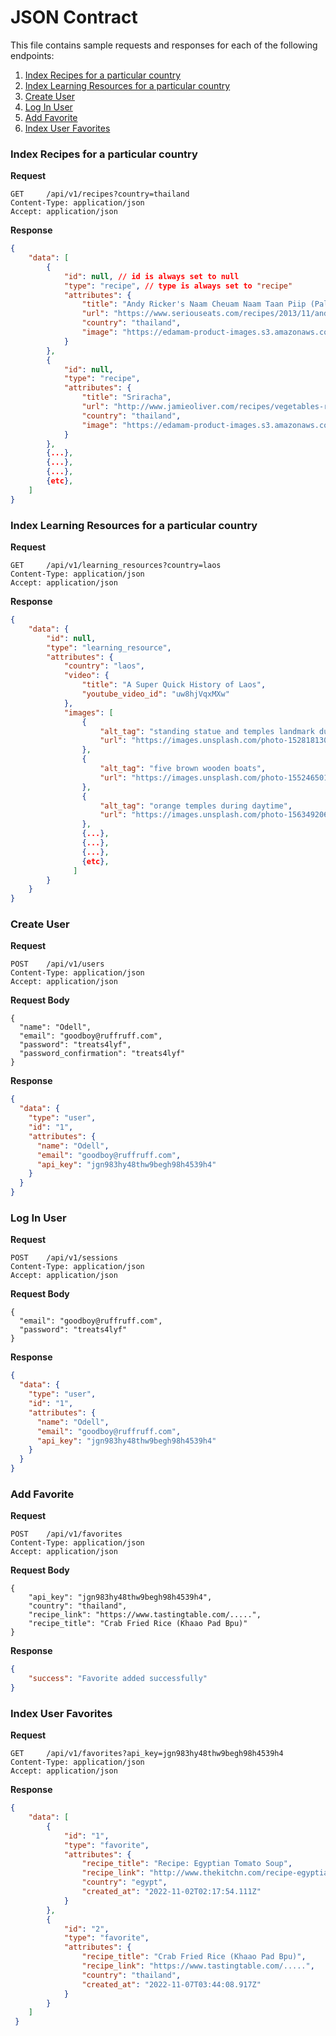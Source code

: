 # JSON Contract

This file contains sample requests and responses for each of the following endpoints:
1. [Index Recipes for a particular country](#Index-Recipes-for-a-particular-country)
1. [Index Learning Resources for a particular country](#Index-Learning-Resources-for-a-particular-country)
1. [Create User](#Create-User)
1. [Log In User](#Log-In-User)
1. [Add Favorite](#Add-Favorite)
1. [Index User Favorites](#Index-User-Favorites)

### Index Recipes for a particular country

**Request**
```http
GET     /api/v1/recipes?country=thailand
Content-Type: application/json
Accept: application/json
```

**Response**
```json
{
    "data": [
        {
            "id": null, // id is always set to null
            "type": "recipe", // type is always set to "recipe"
            "attributes": {
                "title": "Andy Ricker's Naam Cheuam Naam Taan Piip (Palm Sugar Simple Syrup)",
                "url": "https://www.seriouseats.com/recipes/2013/11/andy-rickers-naam-cheuam-naam-taan-piip-palm-sugar-simple-syrup.html",
                "country": "thailand",
                "image": "https://edamam-product-images.s3.amazonaws.com..."
            }
        },
        {
            "id": null,
            "type": "recipe",
            "attributes": {
                "title": "Sriracha",
                "url": "http://www.jamieoliver.com/recipes/vegetables-recipes/sriracha/",
                "country": "thailand",
                "image": "https://edamam-product-images.s3.amazonaws.com/..."
            }
        },
        {...},
        {...},
        {...},
        {etc},
    ]
}
```

### Index Learning Resources for a particular country

**Request**
```http
GET     /api/v1/learning_resources?country=laos
Content-Type: application/json
Accept: application/json
```

**Response**
```json
{
    "data": {
        "id": null,
        "type": "learning_resource",
        "attributes": {
            "country": "laos",
            "video": {
                "title": "A Super Quick History of Laos",
                "youtube_video_id": "uw8hjVqxMXw"
            },
            "images": [
                {
                    "alt_tag": "standing statue and temples landmark during daytime",
                    "url": "https://images.unsplash.com/photo-1528181304800-259b08848526?ixid=MnwzNzg2NzV8MHwxfHNlYXJjaHwxfHx0aGFpbGFuZHxlbnwwfHx8fDE2Njc4Njk1NTA&ixlib=rb-4.0.3"
                },
                {
                    "alt_tag": "five brown wooden boats",
                    "url": "https://images.unsplash.com/photo-1552465011-b4e21bf6e79a?ixid=MnwzNzg2NzV8MHwxfHNlYXJjaHwyfHx0aGFpbGFuZHxlbnwwfHx8fDE2Njc4Njk1NTA&ixlib=rb-4.0.3"
                },
                {
                    "alt_tag": "orange temples during daytime",
                    "url": "https://images.unsplash.com/photo-1563492065599-3520f775eeed?ixid=MnwzNzg2NzV8MHwxfHNlYXJjaHwzfHx0aGFpbGFuZHxlbnwwfHx8fDE2Njc4Njk1NTA&ixlib=rb-4.0.3"
                },
                {...},
                {...},
                {...},
                {etc},
              ]
        }
    }
}
```

### Create User

**Request**
```http
POST    /api/v1/users
Content-Type: application/json
Accept: application/json
```

**Request Body**
```http
{
  "name": "Odell",
  "email": "goodboy@ruffruff.com",
  "password": "treats4lyf",
  "password_confirmation": "treats4lyf"
}
```

**Response**
```json
{
  "data": {
    "type": "user",
    "id": "1",
    "attributes": {
      "name": "Odell",
      "email": "goodboy@ruffruff.com",
      "api_key": "jgn983hy48thw9begh98h4539h4"
    }
  }
}
```

### Log In User

**Request**
```http
POST    /api/v1/sessions
Content-Type: application/json
Accept: application/json
```

**Request Body**
```http
{
  "email": "goodboy@ruffruff.com",
  "password": "treats4lyf"
}
```


**Response**
```json
{
  "data": {
    "type": "user",
    "id": "1",
    "attributes": {
      "name": "Odell",
      "email": "goodboy@ruffruff.com",
      "api_key": "jgn983hy48thw9begh98h4539h4"
    }
  }
}
```


### Add Favorite

**Request**
```http
POST    /api/v1/favorites
Content-Type: application/json
Accept: application/json
```

**Request Body**
```http
{
    "api_key": "jgn983hy48thw9begh98h4539h4",
    "country": "thailand",
    "recipe_link": "https://www.tastingtable.com/.....",
    "recipe_title": "Crab Fried Rice (Khaao Pad Bpu)"
}
```

**Response**
```json
{
    "success": "Favorite added successfully"
}
```

### Index User Favorites

**Request**
```http
GET     /api/v1/favorites?api_key=jgn983hy48thw9begh98h4539h4
Content-Type: application/json
Accept: application/json
```

**Response**
```json
{
    "data": [
        {
            "id": "1",
            "type": "favorite",
            "attributes": {
                "recipe_title": "Recipe: Egyptian Tomato Soup",
                "recipe_link": "http://www.thekitchn.com/recipe-egyptian-tomato-soup-weeknight....",
                "country": "egypt",
                "created_at": "2022-11-02T02:17:54.111Z"
            }
        },
        {
            "id": "2",
            "type": "favorite",
            "attributes": {
                "recipe_title": "Crab Fried Rice (Khaao Pad Bpu)",
                "recipe_link": "https://www.tastingtable.com/.....",
                "country": "thailand",
                "created_at": "2022-11-07T03:44:08.917Z"
            }
        }
    ]
 }  
```
